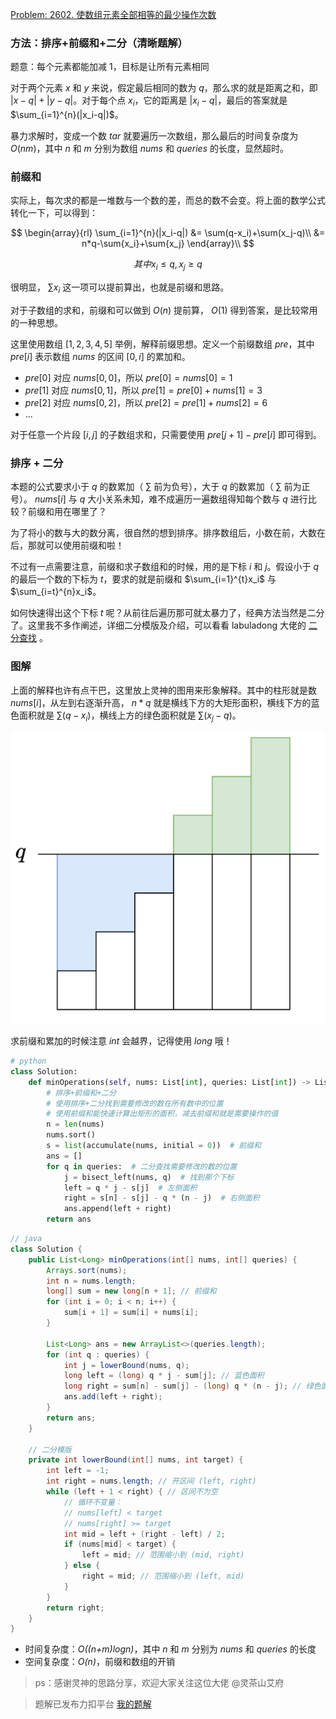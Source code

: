 [Problem: 2602. 使数组元素全部相等的最少操作次数](https://leetcode.cn/problems/minimum-operations-to-make-all-array-elements-equal/description/)

### 方法：排序+前缀和+二分（清晰题解）

题意：每个元素都能加减 $1$，目标是让所有元素相同

对于两个元素 $x$ 和 $y$ 来说，假定最后相同的数为 $q$，那么求的就是距离之和，即 $|x-q|+|y-q|$。对于每个点 $x_i$，它的距离是 $|x_i-q|$，最后的答案就是 $\sum_{i=1}^{n}(|x_i-q|)$。

暴力求解时，变成一个数 $tar$ 就要遍历一次数组，那么最后的时间复杂度为 $O(nm)$，其中 $n$ 和 $m$ 分别为数组 $nums$ 和 $queries$ 的长度，显然超时。

### 前缀和

实际上，每次求的都是一堆数与一个数的差，而总的数不会变。将上面的数学公式转化一下，可以得到：

$$
\begin{array}{rl}
\sum_{i=1}^{n}(|x_i-q|)
&= \sum(q-x_i)+\sum(x_j-q)\\
&= n*q-\sum{x_i}+\sum{x_j}
\end{array}\\
$$

$$
其中 x_i\leq q, x_j\geq q
$$

很明显， $\sum{x_i}$ 这一项可以提前算出，也就是前缀和思路。

对于子数组的求和，前缀和可以做到 $O(n)$ 提前算， $O(1)$ 得到答案，是比较常用的一种思想。

这里使用数组 $[1,2,3,4,5]$ 举例，解释前缀思想。定义一个前缀数组 $pre$，其中 $pre[i]$ 表示数组 $nums$ 的区间 $[0,i]$ 的累加和。

- $pre[0]$ 对应 $nums[0,0]$，所以 $pre[0]=nums[0]=1$
- $pre[1]$ 对应 $nums[0,1]$，所以 $pre[1]=pre[0]+nums[1]=3$
- $pre[2]$ 对应 $nums[0,2]$，所以 $pre[2]=pre[1]+nums[2]=6$
- ...

对于任意一个片段 $[i,j]$ 的子数组求和，只需要使用 $pre[j+1]-pre[i]$ 即可得到。

### 排序 + 二分

本题的公式要求小于 $q$ 的数累加（ $\sum$ 前为负号），大于 $q$ 的数累加（ $\sum$ 前为正号）。 $nums[i]$ 与 $q$ 大小关系未知，难不成遍历一遍数组得知每个数与 $q$ 进行比较？前缀和用在哪里了？

为了将小的数与大的数分离，很自然的想到排序。排序数组后，小数在前，大数在后，那就可以使用前缀和啦！

不过有一点需要注意，前缀和求子数组和的时候，用的是下标 $i$ 和 $j$。假设小于 $q$ 的最后一个数的下标为 $t$，要求的就是前缀和 $\sum_{i=1}^{t}x_i$ 与 $\sum_{i=t}^{n}x_i$。

如何快速得出这个下标 $t$ 呢？从前往后遍历那可就太暴力了，经典方法当然是二分了。这里我不多作阐述，详细二分模版及介绍，可以看看 labuladong 大佬的 [二分查找](https://leetcode.cn/problems/binary-search/solutions/8337/er-fen-cha-zhao-xiang-jie-by-labuladong/) 。

### 图解

上面的解释也许有点干巴，这里放上灵神的图用来形象解释。其中的柱形就是数 $nums[i]$，从左到右逐渐升高， $n*q$ 就是横线下方的大矩形面积，横线下方的蓝色面积就是 $\sum(q-x_i)$，横线上方的绿色面积就是 $\sum(x_j-q)$。

![alt text](pict1.png)

求前缀和累加的时候注意 $int$ 会越界，记得使用 $long$ 哦！

```Python
# python
class Solution:
    def minOperations(self, nums: List[int], queries: List[int]) -> List[int]:
        # 排序+前缀和+二分
        # 使用排序+二分找到需要修改的数在所有数中的位置
        # 使用前缀和能快速计算出矩形的面积，减去前缀和就是需要操作的值
        n = len(nums)
        nums.sort()
        s = list(accumulate(nums, initial = 0))  # 前缀和
        ans = []
        for q in queries:  # 二分查找需要修改的数的位置
            j = bisect_left(nums, q)  # 找到那个下标
            left = q * j - s[j]  # 左侧面积
            right = s[n] - s[j] - q * (n - j)  # 右侧面积
            ans.append(left + right)
        return ans
```

```java
// java
class Solution {
    public List<Long> minOperations(int[] nums, int[] queries) {
        Arrays.sort(nums);
        int n = nums.length;
        long[] sum = new long[n + 1]; // 前缀和
        for (int i = 0; i < n; i++) {
            sum[i + 1] = sum[i] + nums[i];
        }

        List<Long> ans = new ArrayList<>(queries.length);
        for (int q : queries) {
            int j = lowerBound(nums, q);
            long left = (long) q * j - sum[j]; // 蓝色面积
            long right = sum[n] - sum[j] - (long) q * (n - j); // 绿色面积
            ans.add(left + right);
        }
        return ans;
    }

    // 二分模版
    private int lowerBound(int[] nums, int target) {
        int left = -1;
        int right = nums.length; // 开区间 (left, right)
        while (left + 1 < right) { // 区间不为空
            // 循环不变量：
            // nums[left] < target
            // nums[right] >= target
            int mid = left + (right - left) / 2;
            if (nums[mid] < target) {
                left = mid; // 范围缩小到 (mid, right)
            } else {
                right = mid; // 范围缩小到 (left, mid)
            }
        }
        return right;
    }
}
```

- 时间复杂度：_O((n+m)logn)_，其中 $n$ 和 $m$ 分别为 $nums$ 和 $queries$ 的长度
- 空间复杂度：_O(n)_，前缀和数组的开销

> ps：感谢灵神的思路分享，欢迎大家关注这位大佬 @灵茶山艾府

> 题解已发布力扣平台 [我的题解](https://leetcode.cn/problems/minimum-operations-to-make-all-array-elements-equal/solutions/2842529/pai-xu-qian-zhui-he-er-fen-fei-chang-qin-biux/)
